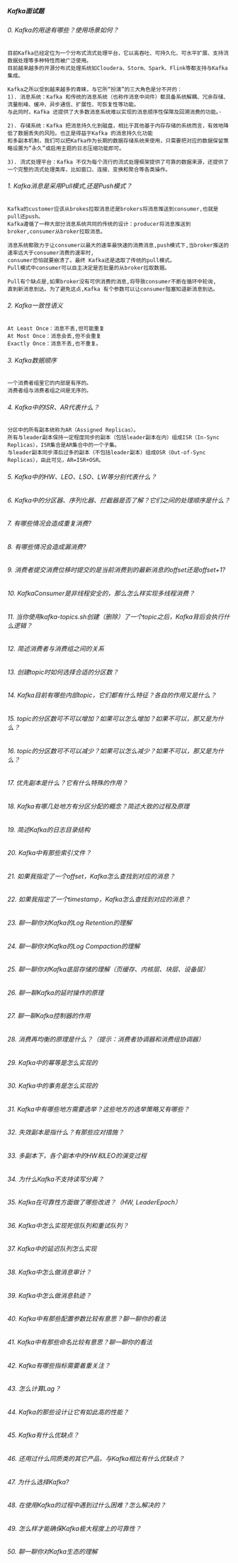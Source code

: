 

##### Kafka面试题

###### 0. Kafka的用途有哪些？使用场景如何？
    目前Kafka已经定位为一个分布式流式处理平台，它以高吞吐、可持久化、可水平扩展、支持流数据处理等多种特性而被广泛使用。
    目前越来越多的开源分布式处理系统如Cloudera、Storm、Spark、Flink等都支持与Kafka集成。
    
    Kafka之所以受到越来越多的青睐，与它所“扮演”的三大角色是分不开的：
    1). 消息系统：Kafka 和传统的消息系统（也称作消息中间件）都具备系统解耦、冗余存储、流量削峰、缓冲、异步通信、扩展性、可恢复性等功能。
    与此同时，Kafka 还提供了大多数消息系统难以实现的消息顺序性保障及回溯消费的功能。·
    
    2). 存储系统：Kafka 把消息持久化到磁盘，相比于其他基于内存存储的系统而言，有效地降低了数据丢失的风险。也正是得益于Kafka 的消息持久化功能
    和多副本机制，我们可以把Kafka作为长期的数据存储系统来使用，只需要把对应的数据保留策略设置为“永久”或启用主题的日志压缩功能即可。
    
    3). 流式处理平台：Kafka 不仅为每个流行的流式处理框架提供了可靠的数据来源，还提供了一个完整的流式处理类库，比如窗口、连接、变换和聚合等各类操作。

###### 1. Kafka消息是采用Pull模式,还是Push模式？
    Kafka的customer应该从brokes拉取消息还是brokers将消息推送到consumer,也就是pull还push。
    Kafka遵循了一种大部分消息系统共同的传统的设计：producer将消息推送到broker,consumer从broker拉取消息。

    消息系统都致力于让consumer以最大的速率最快速的消费消息,push模式下,当broker推送的速率远大于consumer消费的速率时,
    consumer恐怕就要崩溃了。最终 Kafka还是选取了传统的pull模式。
    Pull模式中consumer可以自主决定是否批量的从broker拉取数据。
    
    Pull有个缺点是,如果broker没有可供消费的消息,将导致consumer不断在循环中轮询,
    直到新消息到达。为了避免这点,Kafka 有个参数可以让consumer阻塞知道新消息到达。

###### 2. Kafka一致性语义
    At Least Once：消息不丢,但可能重复
    At Most Once：消息会丢,但不会重复
    Exactly Once：消息不丢,也不重复。

###### 3. Kafka数据顺序
    一个消费者组里它的内部是有序的。
    消费者组与消费者组之间是无序的。

###### 4. Kafka中的ISR、AR代表什么？
    分区中的所有副本统称为AR（Assigned Replicas）。
    所有与leader副本保持一定程度同步的副本（包括leader副本在内）组成ISR（In-Sync Replicas），ISR集合是AR集合中的一个子集。
    与leader副本同步滞后过多的副本（不包括leader副本）组成OSR（Out-of-Sync Replicas），由此可见，AR=ISR+OSR。

###### 5. Kafka中的HW、LEO、LSO、LW等分别代表什么？


###### 6. Kafka中的分区器、序列化器、拦截器是否了解？它们之间的处理顺序是什么？


###### 7. 有哪些情况会造成重复消费?


###### 8. 有哪些情况会造成漏消费?


###### 9. 消费者提交消费位移时提交的是当前消费到的最新消息的offset还是offset+1?
 
###### 10. KafkaConsumer是非线程安全的，那么怎么样实现多线程消费？


###### 11. 当你使用kafka-topics.sh创建（删除）了一个topic之后，Kafka背后会执行什么逻辑？


###### 12. 简述消费者与消费组之间的关系


###### 13. 创建topic时如何选择合适的分区数？


###### 14. Kafka目前有哪些内部topic，它们都有什么特征？各自的作用又是什么？


###### 15. topic的分区数可不可以增加？如果可以怎么增加？如果不可以，那又是为什么？



###### 16. topic的分区数可不可以减少？如果可以怎么减少？如果不可以，那又是为什么？


###### 17. 优先副本是什么？它有什么特殊的作用？
###### 18. Kafka有哪几处地方有分区分配的概念？简述大致的过程及原理
###### 19. 简述Kafka的日志目录结构
           
###### 20. Kafka中有那些索引文件？
###### 21. 如果我指定了一个offset，Kafka怎么查找到对应的消息？
           
###### 22. 如果我指定了一个timestamp，Kafka怎么查找到对应的消息？
###### 23. 聊一聊你对Kafka的Log Retention的理解
###### 24. 聊一聊你对Kafka的Log Compaction的理解
###### 25. 聊一聊你对Kafka底层存储的理解（页缓存、内核层、块层、设备层）
###### 26. 聊一聊Kafka的延时操作的原理
###### 27. 聊一聊Kafka控制器的作用
###### 28. 消费再均衡的原理是什么？（提示：消费者协调器和消费组协调器）
###### 29. Kafka中的幂等是怎么实现的
###### 30. Kafka中的事务是怎么实现的

###### 31. Kafka中有哪些地方需要选举？这些地方的选举策略又有哪些？
###### 32. 失效副本是指什么？有那些应对措施？
###### 33. 多副本下，各个副本中的HW和LEO的演变过程
           
###### 34. 为什么Kafka不支持读写分离？
###### 35. Kafka在可靠性方面做了哪些改进？（HW, LeaderEpoch）
###### 36. Kafka中怎么实现死信队列和重试队列？
###### 37. Kafka中的延迟队列怎么实现
###### 38. Kafka中怎么做消息审计？
###### 39. Kafka中怎么做消息轨迹？
###### 40. Kafka中有那些配置参数比较有意思？聊一聊你的看法
           
###### 41. Kafka中有那些命名比较有意思？聊一聊你的看法
###### 42. Kafka有哪些指标需要着重关注？
###### 43. 怎么计算Lag？
###### 44. Kafka的那些设计让它有如此高的性能？
###### 45. Kafka有什么优缺点？
###### 46. 还用过什么同质类的其它产品，与Kafka相比有什么优缺点？
###### 47. 为什么选择Kafka?

###### 48. 在使用Kafka的过程中遇到过什么困难？怎么解决的？
###### 49. 怎么样才能确保Kafka极大程度上的可靠性？
###### 50. 聊一聊你对Kafka生态的理解

